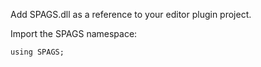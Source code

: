 Add SPAGS.dll as a reference to your editor plugin project.

Import the SPAGS namespace:

```
using SPAGS;
```